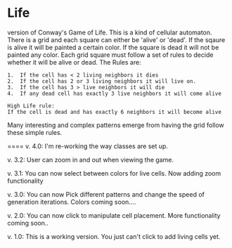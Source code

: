 Life
====

version of Conway's Game of Life.
This is a kind of cellular automaton.  There is a grid and each square can either be 'alive' or 'dead'.
If the sqaure is alive it will be painted a certain color.  If the square is dead it will not be painted any color.
Each grid square must follow a set of rules to decide whether it will be alive or dead.
The Rules are:
```
1.  If the cell has < 2 living neighbors it dies
2.  If the cell has 2 or 3 living neighbors it will live on.
3.  If the cell has 3 > live neighbors it will die
4.  If any dead cell has exactly 3 live neighbors it will come alive

High Life rule: 
If the cell is dead and has exactly 6 neighbors it will become alive
```
Many interesting and complex patterns emerge from having the grid follow these simple rules.

====
v. 4.0:
I'm re-working the way classes are set up.

v. 3.2:
User can zoom in and out when viewing the game.  

v. 3.1:
You can now select between colors for live cells.  Now adding zoom functionality

v. 3.0:
You can now Pick different patterns and change the speed of generation iterations.  Colors coming soon....


v. 2.0:
You can now click to manipulate cell placement.  More functionality coming soon..


v. 1.0: 
This is a working version.  You just can't click to add living cells yet. </br>

